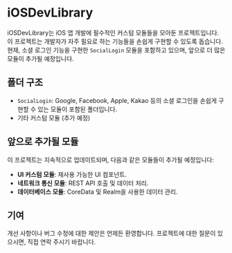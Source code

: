 
# iOSDevLibrary

iOSDevLibrary는 iOS 앱 개발에 필수적인 커스텀 모듈들을 모아둔 프로젝트입니다. 이 프로젝트는 개발자가 자주 필요로 하는 기능들을 손쉽게 구현할 수 있도록 돕습니다. 현재, 소셜 로그인 기능을 구현한 `SocialLogin` 모듈을 포함하고 있으며, 앞으로 더 많은 모듈이 추가될 예정입니다.

## 폴더 구조

- `SocialLogin`: Google, Facebook, Apple, Kakao 등의 소셜 로그인을 손쉽게 구현할 수 있는 모듈이 포함된 폴더입니다.
- 기타 커스텀 모듈 (추가 예정)

## 앞으로 추가될 모듈

이 프로젝트는 지속적으로 업데이트되며, 다음과 같은 모듈들이 추가될 예정입니다:

- **UI 커스텀 모듈**: 재사용 가능한 UI 컴포넌트.
- **네트워크 통신 모듈**: REST API 호출 및 데이터 처리.
- **데이터베이스 모듈**: CoreData 및 Realm을 사용한 데이터 관리.

## 기여

개선 사항이나 버그 수정에 대한 제안은 언제든 환영합니다. 프로젝트에 대한 질문이 있으시면, 직접 연락 주시기 바랍니다.

